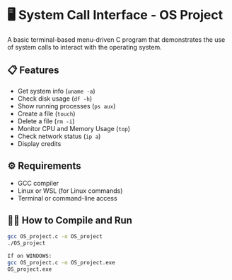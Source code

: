 # 🖥️ System Call Interface - OS Project

A basic terminal-based menu-driven C program that demonstrates the use of system calls to interact with the operating system.

## 📋 Features

- Get system info (`uname -a`)
- Check disk usage (`df -h`)
- Show running processes (`ps aux`)
- Create a file (`touch`)
- Delete a file (`rm -i`)
- Monitor CPU and Memory Usage (`top`)
- Check network status (`ip a`)
- Display credits

## ⚙️ Requirements

- GCC compiler
- Linux or WSL (for Linux commands)
- Terminal or command-line access

## 🧑‍💻 How to Compile and Run

```bash
gcc OS_project.c -o OS_project
./OS_project

If on WINDOWS:
gcc OS_project.c -o OS_project.exe
OS_project.exe
